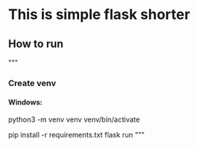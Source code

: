# This is simple flask shorter

## How to run

"""
### Create venv
#### Windows:
python3 -m venv venv
venv/bin/activate

pip install -r requirements.txt
flask run
"""